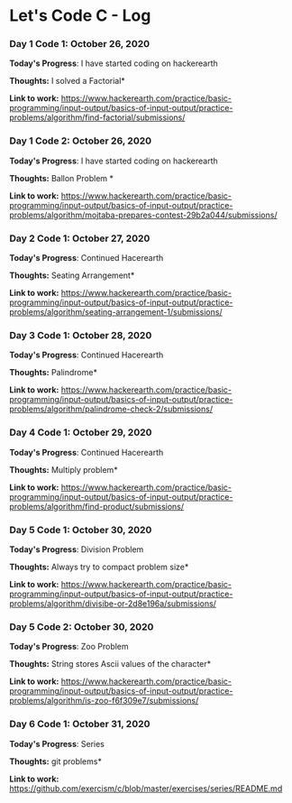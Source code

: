 # Let's Code C - Log



### Day 1  Code 1: October 26, 2020

**Today's Progress**: I have started coding on hackerearth

**Thoughts:** I solved a Factorial* 

**Link to work:** https://www.hackerearth.com/practice/basic-programming/input-output/basics-of-input-output/practice-problems/algorithm/find-factorial/submissions/


               
### Day 1  Code 2: October 26, 2020

**Today's Progress**: I have started coding on hackerearth

**Thoughts:** Ballon Problem * 

**Link to work:** https://www.hackerearth.com/practice/basic-programming/input-output/basics-of-input-output/practice-problems/algorithm/mojtaba-prepares-contest-29b2a044/submissions/



### Day 2  Code 1: October 27, 2020

**Today's Progress**: Continued Hacerearth

**Thoughts:** Seating Arrangement* 

**Link to work:** https://www.hackerearth.com/practice/basic-programming/input-output/basics-of-input-output/practice-problems/algorithm/seating-arrangement-1/submissions/


### Day 3  Code 1: October 28, 2020

**Today's Progress**: Continued Hacerearth

**Thoughts:** Palindrome* 

**Link to work:** https://www.hackerearth.com/practice/basic-programming/input-output/basics-of-input-output/practice-problems/algorithm/palindrome-check-2/submissions/


### Day 4  Code 1: October 29, 2020

**Today's Progress**: Continued Hacerearth

**Thoughts:** Multiply problem* 

**Link to work:** https://www.hackerearth.com/practice/basic-programming/input-output/basics-of-input-output/practice-problems/algorithm/find-product/submissions/




### Day 5  Code 1: October 30, 2020

**Today's Progress**: Division Problem

**Thoughts:**  Always try to compact problem size* 

**Link to work:** https://www.hackerearth.com/practice/basic-programming/input-output/basics-of-input-output/practice-problems/algorithm/divisibe-or-2d8e196a/submissions/



### Day 5  Code 2: October 30, 2020

**Today's Progress**: Zoo Problem

**Thoughts:**  String stores Ascii values of the character* 

**Link to work:** https://www.hackerearth.com/practice/basic-programming/input-output/basics-of-input-output/practice-problems/algorithm/is-zoo-f6f309e7/submissions/



### Day 6  Code 1: October 31, 2020

**Today's Progress**:  Series

**Thoughts:**  git problems* 

**Link to work:** https://github.com/exercism/c/blob/master/exercises/series/README.md

